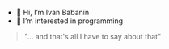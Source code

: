 - 👋 Hi, I’m Ivan Babanin
- 👀 I’m interested in programming

> "... and that's all I have to say about that"
